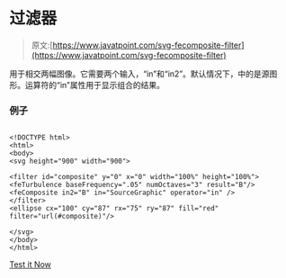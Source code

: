 # <fecomposite>过滤器</fecomposite>

> 原文:[https://www.javatpoint.com/svg-fecomposite-filter](https://www.javatpoint.com/svg-fecomposite-filter)

<fecomposite>用于相交两幅图像。它需要两个输入，“in”和“in2”。默认情况下，中的是源图形。运算符的“in”属性用于显示组合的结果。</fecomposite>

### 例子

```

<!DOCTYPE html>
<html>
<body>
<svg height="900" width="900">

<filter id="composite" y="0" x="0" width="100%" height="100%">
<feTurbulence baseFrequency=".05" numOctaves="3" result="B"/>
<feComposite in2="B" in="SourceGraphic" operator="in" />
</filter>
<ellipse cx="100" cy="87" rx="75" ry="87" fill="red" filter="url(#composite)"/>

</svg>
</body>
</html>

```

[Test it Now](https://www.javatpoint.com/oprweb/test.jsp?filename=fecomposite)